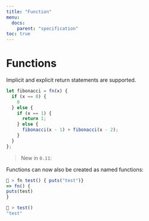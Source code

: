 ```yaml
---
title: "Function"
menu:
  docs:
    parent: "specification"
toc: true
---
```


# Functions

Implicit and explicit return statements are supported.

```js
let fibonacci = fn(x) {
  if (x == 0) {
    0
  } else {
    if (x == 1) {
      return 1;
    } else {
      fibonacci(x - 1) + fibonacci(x - 2);
    }
  }
};
```

> New in `0.11`:

Functions can now also be created as named functions:

```js
🚀 > fn test() { puts("test")}
=> fn() {
puts(test)
}

🚀 > test()
"test"
```
